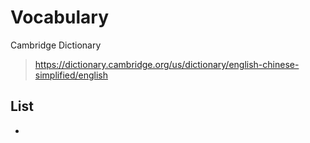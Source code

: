 # Vocabulary

Cambridge Dictionary
> <https://dictionary.cambridge.org/us/dictionary/english-chinese-simplified/english>

## List

-
